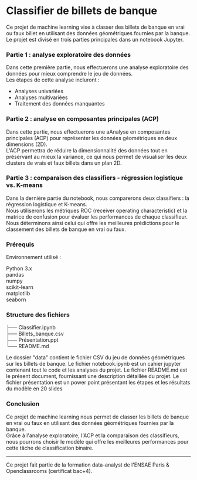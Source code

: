 # Classifier de billets de banque

Ce projet de machine learning vise à classer des billets de banque en vrai ou faux billet en utilisant des données géométriques fournies par la banque.    
Le projet est divisé en trois parties principales dans un notebook Jupyter.

### Partie 1 : analyse exploratoire des données
Dans cette première partie, nous effectuerons une analyse exploratoire des données pour mieux comprendre le jeu de données.   
Les étapes de cette analyse incluront :   

- Analyses univariées
- Analyses multivariées 
- Traitement des données manquantes
  
### Partie 2 : analyse en composantes principales (ACP)
Dans cette partie, nous effectuerons une aAnalyse en composantes principales (ACP) pour représenter les données géométriques en deux dimensions (2D).    
L'ACP permettra de réduire la dimensionnalité des données tout en préservant au mieux la variance, ce qui nous permet de visualiser les deux clusters de vrais et faux billets dans un plan 2D.


### Partie 3 : comparaison des classifiers - régression logistique vs. K-means
Dans la dernière partie du notebook, nous comparerons deux classifiers : la régression logistique et K-means.     
Nous utiliserons les métriques ROC (receiver operating characteristic) et la matrice de confusion pour évaluer les performances de chaque classifieur.    
Nous déterminons ainsi celui qui offre les meilleures prédictions pour le classement des billets de banque en vrai ou faux.

### Prérequis
Environnement utilisé :

Python 3.x     
pandas     
numpy     
scikit-learn    
matplotlib     
seaborn     

### Structure des fichiers

├── Classifier.ipynb     
├── Billets_banque.csv     
├── Présentation.ppt     
└── README.md      

Le dossier "data" contient le fichier CSV du jeu de données géométriques sur les billets de banque.
Le fichier notebook.ipynb est un cahier jupyter contenant tout le code et les analyses du projet.
Le fichier README.md est le présent document, fournissant une description détaillée du projet.
Le fichier présentation est un power point présentant les étapes et les résultats du modèle en 20 slides 

### Conclusion
Ce projet de machine learning nous permet de classer les billets de banque en vrai ou faux en utilisant des données géométriques fournies par la banque.    
Grâce à l'analyse exploratoire, l'ACP et la comparaison des classifieurs, nous pourrons choisir le modèle qui offre les meilleures performances pour cette tâche de classification binaire.

*******
Ce projet fait partie de la formation data-analyst de l'ENSAE Paris & Openclassrooms (certificat bac+4).
